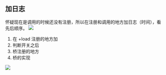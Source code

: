 ## 加日志
怀疑现在是调用的时候还没有注册，所以在注册和调用的地方加日志（时间），看先后顺序。
![](https://tva1.sinaimg.cn/large/008i3skNgy1gxc7e8wld2j31z208swh6.jpg)

1. 在 +load 注册的地方加
1. 判断开关之后
1. 桥注册的地方
1. 桥的实现

![](https://tva1.sinaimg.cn/large/008i3skNgy1gxc7lbxehqj31y80cewja.jpg)